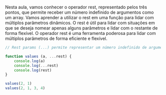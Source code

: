 Nesta aula, vamos conhecer o operador rest, representado pelos três pontos, que permite receber um número indefinido de argumentos como um array. Vamos aprender a utilizar o rest em uma função para lidar com múltiplos parâmetros dinâmicos. O rest é útil para lidar com situações em que se deseja nomear apenas alguns parâmetros e lidar com o restante de forma flexível. O operador rest é uma ferramenta poderosa para lidar com múltiplos parâmetros de forma eficiente e flexível.

```js
// Rest params (...) permite representar um número indefinido de argumentos como um array.

function values (a, ...rest) {
	console.log(a)
	console.log(...rest)
	console.log(rest)
}

values(2, 1)
values(2, 1, 3, 4)
```